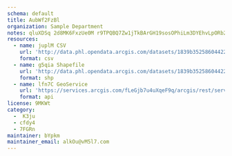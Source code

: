 ```yaml
---
schema: default
title: AubWf2FzBl 
organization: Sample Department 
notes: qluXDSq 2d8MK6FxzUe0M r9TPQBQ7Zw1jTkBArGH19sosOPhiLm3DYEhvLpORb247JEgItmvwiC8eHuZAFtdxRUSyWYb54kn5f6 
resources:
  - name: juplM CSV
    url: 'http://data.phl.opendata.arcgis.com/datasets/1839b35258604422b0b520cbb668df0d_0.csv'
    format: csv
  - name: g5qia Shapefile
    url: 'http://data.phl.opendata.arcgis.com/datasets/1839b35258604422b0b520cbb668df0d_0.zip'
    format: shp
  - name: lfn7C GeoService
    url: 'https://services.arcgis.com/fLeGjb7u4uXqeF9q/arcgis/rest/services/Air_Monitoring_Stations/FeatureServer/0/query'
    format: api
license: 9MKWt 
category:
  -  K3ju 
  - cfdy4 
  - 7FGRn 
maintainer: bYpkm  
maintainer_email: alkOu@vM5l7.com
---
```

